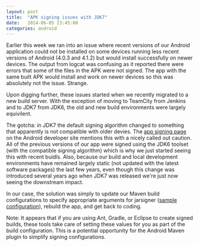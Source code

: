 ```yaml
---
layout: post
title:  "APK signing issues with JDK7"
date:   2014-06-05 23:45:00
categories: android
---
```


Earlier this week we ran into an issue where recent versions of our Android application could not be installed on some devices running less recent versions of Android (4.0.3 and 4.1.2) but would install successfully on newer devices.  The output from logcat was confusing as it reported there were errors that some of the files in the APK were not signed.  The app with the same built APK would install and work on newer devices so this was absolutely not the issue.  Strange.

Upon digging further, these issues started when we recently migrated to a new build server.  With the exception of moving to TeamCity from Jenkins and to JDK7 from JDK6, the old and new build environments were largely equivilent.

The gotcha: in JDK7 the default signing algorithm changed to something that apparently is not compatible with older devies.  The [app signing page][app-signing] on the Android developer site mentions this with a nicely called out caution.  All of the previous versions of our app were signed using the JDK6 toolset (with the compatible signing algorithm) which is why we just started seeing this with recent buidls.  Also, because our build and local development environments have remained largely static (not updated with the latest software packages) the last few years, even though this change was introduced several years ago when JDK7 was released we're just now seeing the downstream impact.

In our case, the solution was simply to update our Maven build configurations to specify appropriate arguments for jarsigner ([sample configuration][maven-signing]), rebuild the app, and get back to coding.  

Note: It appears that if you are using Ant, Gradle, or Eclipse to create signed builds, these tools take care of setting these values for you as part of the build configuration.  This is a potential opportunity for the Android Maven plugin to simplify signing configurations.

[app-signing]: http://developer.android.com/tools/publishing/app-signing.html
[maven-signing]: https://code.google.com/p/maven-android-plugin/wiki/SigningAPKWithMavenJarsigner

